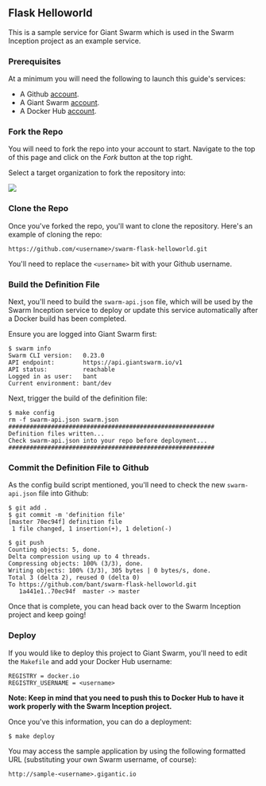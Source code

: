 ## Flask Helloworld
This is a sample service for Giant Swarm which is used in the Swarm Inception project as an example service.

### Prerequisites
At a minimum you will need the following to launch this guide's services:

* A Github [account](https://github.com).
* A Giant Swarm [account](https://giantswarm.io/request-invite/).
* A Docker Hub [account](https://hub.docker.com).

### Fork the Repo
You will need to fork the repo into your account to start. Navigate to the top of this page and click on the *Fork* button at the top right.

Select a target organization to fork the repository into:

![](https://raw.githubusercontent.com/giantswarm/swarm-flask-helloworld/master/assets/fork.png)

### Clone the Repo
Once you've forked the repo, you'll want to clone the repository. Here's an example of cloning the repo:

```
https://github.com/<username>/swarm-flask-helloworld.git
```

You'll need to replace the `<username>` bit with your Github username.

### Build the Definition File
Next, you'll need to build the `swarm-api.json` file, which will be used by the Swarm Inception service to deploy or update this service automatically after a Docker build has been completed.

Ensure you are logged into Giant Swarm first:

```
$ swarm info
Swarm CLI version:   0.23.0
API endpoint:        https://api.giantswarm.io/v1
API status:          reachable
Logged in as user:   bant
Current environment: bant/dev
```

Next, trigger the build of the definition file:

```
$ make config
rm -f swarm-api.json swarm.json
##########################################################
Definition files written...
Check swarm-api.json into your repo before deployment...
##########################################################
```

### Commit the Definition File to Github
As the config build script mentioned, you'll need to check the new `swarm-api.json` file into Github:

```
$ git add .
$ git commit -m 'definition file'
[master 70ec94f] definition file
 1 file changed, 1 insertion(+), 1 deletion(-)

$ git push
Counting objects: 5, done.
Delta compression using up to 4 threads.
Compressing objects: 100% (3/3), done.
Writing objects: 100% (3/3), 305 bytes | 0 bytes/s, done.
Total 3 (delta 2), reused 0 (delta 0)
To https://github.com/bant/swarm-flask-helloworld.git
   1a441e1..70ec94f  master -> master
```

Once that is complete, you can head back over to the Swarm Inception project and keep going!

### Deploy
If you would like to deploy this project to Giant Swarm, you'll need to edit the `Makefile` and add your Docker Hub username:

```
REGISTRY = docker.io
REGISTRY_USERNAME = <username>
```

**Note: Keep in mind that you need to push this to Docker Hub to have it work properly with the Swarm Inception project.**

Once you've this information, you can do a deployment:

```
$ make deploy
```

You may access the sample application by using the following formatted URL (substituting your own Swarm username, of course):

```
http://sample-<username>.gigantic.io
```
